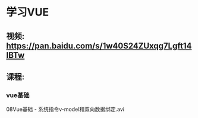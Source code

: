 # 学习VUE
## 视频: https://pan.baidu.com/s/1w40S24ZUxqg7Lgft14IBTw
## 课程:
### vue基础
08Vue基础 - 系统指令v-model和双向数据绑定.avi
